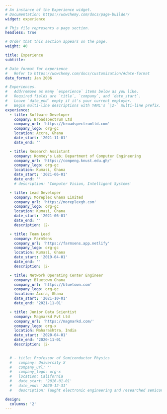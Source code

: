 ```yaml
---
# An instance of the Experience widget.
# Documentation: https://wowchemy.com/docs/page-builder/
widget: experience

# This file represents a page section.
headless: true

# Order that this section appears on the page.
weight: 40

title: Experience
subtitle:

# Date format for experience
#   Refer to https://wowchemy.com/docs/customization/#date-format
date_format: Jan 2006

# Experiences.
#   Add/remove as many `experience` items below as you like.
#   Required fields are `title`, `company`, and `date_start`.
#   Leave `date_end` empty if it's your current employer.
#   Begin multi-line descriptions with YAML's `|2-` multi-line prefix.
experience:
  - title: Software Developer
    company: Broadspectrum Ltd
    company_url: 'https://broadspectrumltd.com'
    company_logo: org-gc
    location: Accra, Ghana
    date_start: '2021-11-01'
    date_end: ''

  - title: Research Assistant
    company: Kommey's Lab; Department of Computer Engineering
    company_url: 'https://compeng.knust.edu.gh/'
    company_logo: org-gc
    location: Kumasi, Ghana
    date_start: '2021-06-01'
    date_end: ''
    # description: 'Computer Vision, Intelligent Systems'

  - title: Lead Developer
    company: Moreplex Ghana Limited 
    company_url: 'https://moreplexgh.com'
    company_logo: org-gc
    location: Kumasi, Ghana
    date_start: '2021-06-01'
    date_end: ''
    description: |2-

  - title: Team Lead
    company: FarmSens 
    company_url: 'https://farmsens.app.netlify'
    company_logo: org-gc
    location: Kumasi, Ghana
    date_start: '2019-04-01'
    date_end: ''
    description: |2-

  - title: Network Operating Center Engineer
    company: Bluetown Ghana
    company_url: 'https://bluetown.com'
    company_logo: org-gc
    location: Accra, Ghana
    date_start: '2021-10-01'
    date_end: '2021-11-01'

  - title: Junior Data Scientist
    company: Magmarkd Pvt Ltd
    company_url: 'https://magmarkd.com/'
    company_logo: org-x
    location: Maharashtra, India
    date_start: '2020-04-01'
    date_end: '2020-11-01'
    description: |2-

       
  # - title: Professor of Semiconductor Physics
  #   company: University X
  #   company_url: ''
  #   company_logo: org-x
  #   location: California
  #   date_start: '2016-01-01'
  #   date_end: '2020-12-31'
  #   description: Taught electronic engineering and researched semiconductor physics.

design:
  columns: '2'
---
```

